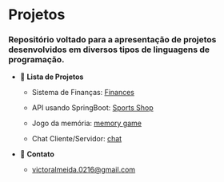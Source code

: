 # Projetos
### Repositório voltado para a apresentação de projetos desenvolvidos em diversos tipos de linguagens de programação.

- :scroll: **Lista de Projetos**

  -  Sistema de Finanças: [Finances](https://github.com/joaovictorgit/Projetos/tree/master/finances)
  - API usando SpringBoot: [Sports Shop](https://github.com/joaovictorgit/Projetos/tree/master/sports_shop)
  - Jogo da memória: [memory game](https://github.com/joaovictorgit/Projetos/tree/master/memory_game)

  - Chat Cliente/Servidor: [chat](https://github.com/joaovictorgit/Projetos/tree/master/chat_cliente_servidor)
  

- :iphone: **Contato**

  - victoralmeida.0216@gmail.com
